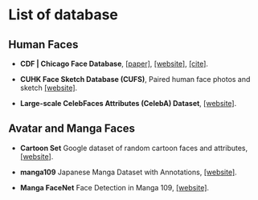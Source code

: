 # List of database

## Human Faces

- **CDF | Chicago Face Database**, [[paper]](https://www.ncbi.nlm.nih.gov/pubmed/25582810), [[website]](https://chicagofaces.org/default/), [[cite]](https://scholar.googleusercontent.com/scholar.bib?q=info:0-713xnGxAQJ:scholar.google.com/&output=citation&scisig=AAGBfm0AAAAAXHYCei-vKSK0Mnk9BnZXLylL3d4Czhxq&scisf=4&ct=citation&cd=-1&hl=en).

- **CUHK Face Sketch Database (CUFS)**, Paired human face photos and sketch [[website]](http://mmlab.ie.cuhk.edu.hk/archive/facesketch.html).


- **Large-scale CelebFaces Attributes (CelebA) Dataset**, [[website]](http://mmlab.ie.cuhk.edu.hk/projects/CelebA.html).

## Avatar and Manga Faces

- **Cartoon Set** Google dataset of random cartoon faces and attributes, [[website]](https://google.github.io/cartoonset/index.html).

- **manga109** Japanese Manga Dataset with Annotations, [[website]](http://www.manga109.org/en/download).

- **Manga FaceNet** Face Detection in Manga 109, [[website]](https://www.cs.ccu.edu.tw/~wtchu/projects/MangaFace/).
